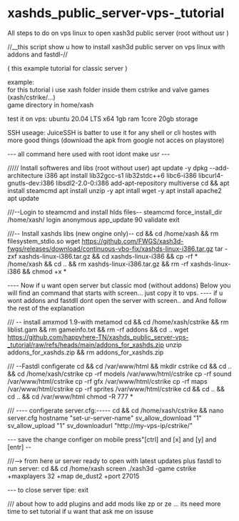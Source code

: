 # xashds_public_server-vps-_tutorial
All steps to do on vps linux to open xash3d public server (root without usr )


//__this script show u how to install xash3d public server on vps linux with addons and fastdl-//

 ( this example tutorial for classic server  )
 
example:  
      for this tutorial i use xash folder inside them cstrike and valve games (xash/cstrike/...)  
      game directory in
      home/xash

test it on vps:
ubuntu 20.04 LTS x64
1gb ram 
1core 
20gb storage

SSH useage:
JuiceSSH is batter to use it for any shell or cli hostes with more good things (download the apk from google not acces on playstore)

--- all command here used with root idont make usr ---

/////  Install softweres and libs (root without user)
apt update -y
dpkg --add-architecture i386
apt install lib32gcc-s1 lib32stdc++6 libc6-i386 libcurl4-gnutls-dev:i386 libsdl2-2.0-0:i386
add-apt-repository multiverse
cd && apt install steamcmd
apt install unzip -y
apt intall wget -y
apt install apache2
apt update

 
 ///--Login to steamcmd and install hlds files--
steamcmd
force_install_dir /home/xash/ 
login anonymous
app_update 90 validate
exit

///-- Install xashds libs (new ongine only)--
cd && cd /home/xash && rm filesystem_stdio.so
wget https://github.com/FWGS/xash3d-fwgs/releases/download/continuous-vbo-fix/xashds-linux-i386.tar.gz
tar -zxf xashds-linux-i386.tar.gz && cd xashds-linux-i386 && cp -rf * /home/xash && cd .. && rm xashds-linux-i386.tar.gz && rm -rf xashds-linux-i386 && chmod +x *

---- Now if u want open server but classic mod (without addons) Below you will find an command that starts with screen... just copy it to vps.
---- if u wont addons and fastdll dont open the server with screen..  and And follow the rest of the explanation


/// -- install amxmod 1.9-with metamod
cd && cd /home/xash/cstrike && rm liblist.gam && rm gameinfo.txt && rm -rf addons && cd ..
wget https://github.com/happyhere-TN/xashds_public_server-vps-_tutorial/raw/refs/heads/main/addons_for_xashds.zip
unzip addons_for_xashds.zip && rm addons_for_xashds.zip

/// --Fastdl configerate 
cd && cd /var/www/html && mkdir cstrike 
cd && cd .. && cd /home/xash/cstrike
cp -rf models /var/www/html/cstrike
cp -rf sound /var/www/html/cstrike
cp -rf gfx /var/www/html/cstrike
cp -rf maps /var/www/html/cstrike
cp -rf sprites /var/www/html/cstrike
cd && cd .. && cd ..  && cd /var/www/html
chmod -R 777 *

/// ---- configerate server.cfg:-----
cd && cd /home/xash/cstrike && nano server.cfg
hostname "set-ur-server-name"
sv_allow_download "1"
sv_allow_upload "1"
sv_downloadurl "http://my-vps-ip/cstrike/"

--- save the change configer on mobile press"[ctrl] and [x] and [y] and [entr] --


///-->  from here ur server ready to open with latest updates plus fastdl to run server:
cd && cd /home/xash
screen ./xash3d -game cstrike +maxplayers 32 +map de_dust2 +port 27015

--- to close server tipe: exit

/// about how to add plugins and add mods like zp or ze ...  its need more time to set tutorial if u want that ask me on issuse

